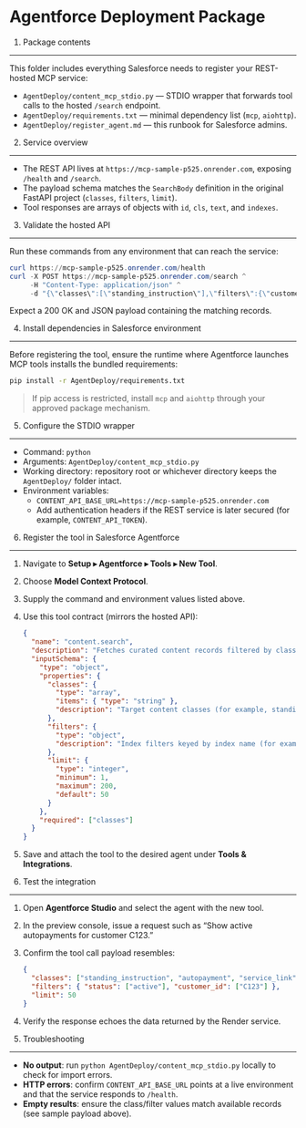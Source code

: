 Agentforce Deployment Package
=============================

1. Package contents
-------------------
This folder includes everything Salesforce needs to register your REST-hosted MCP service:
- `AgentDeploy/content_mcp_stdio.py` — STDIO wrapper that forwards tool calls to the hosted `/search` endpoint.
- `AgentDeploy/requirements.txt` — minimal dependency list (`mcp`, `aiohttp`).
- `AgentDeploy/register_agent.md` — this runbook for Salesforce admins.

2. Service overview
-------------------
- The REST API lives at `https://mcp-sample-p525.onrender.com`, exposing `/health` and `/search`.
- The payload schema matches the `SearchBody` definition in the original FastAPI project (`classes`, `filters`, `limit`).
- Tool responses are arrays of objects with `id`, `cls`, `text`, and `indexes`.

3. Validate the hosted API
--------------------------
Run these commands from any environment that can reach the service:
```powershell
curl https://mcp-sample-p525.onrender.com/health
curl -X POST https://mcp-sample-p525.onrender.com/search ^
     -H "Content-Type: application/json" ^
     -d "{\"classes\":[\"standing_instruction\"],\"filters\":{\"customer_id\":[\"C123\"],\"status\":[\"active\"]}}"
```
Expect a 200 OK and JSON payload containing the matching records.

4. Install dependencies in Salesforce environment
-------------------------------------------------
Before registering the tool, ensure the runtime where Agentforce launches MCP tools installs the bundled requirements:
```bash
pip install -r AgentDeploy/requirements.txt
```
> If pip access is restricted, install `mcp` and `aiohttp` through your approved package mechanism.

5. Configure the STDIO wrapper
------------------------------
- Command: `python`
- Arguments: `AgentDeploy/content_mcp_stdio.py`
- Working directory: repository root or whichever directory keeps the `AgentDeploy/` folder intact.
- Environment variables:
  - `CONTENT_API_BASE_URL=https://mcp-sample-p525.onrender.com`
  - Add authentication headers if the REST service is later secured (for example, `CONTENT_API_TOKEN`).

6. Register the tool in Salesforce Agentforce
---------------------------------------------
1. Navigate to **Setup ▸ Agentforce ▸ Tools ▸ New Tool**.
2. Choose **Model Context Protocol**.
3. Supply the command and environment values listed above.
4. Use this tool contract (mirrors the hosted API):
   ```json
   {
     "name": "content.search",
     "description": "Fetches curated content records filtered by class and index values.",
     "inputSchema": {
       "type": "object",
       "properties": {
         "classes": {
           "type": "array",
           "items": { "type": "string" },
           "description": "Target content classes (for example, standing_instruction)."
         },
         "filters": {
           "type": "object",
           "description": "Index filters keyed by index name (for example, status or customer_id)."
         },
         "limit": {
           "type": "integer",
           "minimum": 1,
           "maximum": 200,
           "default": 50
         }
       },
       "required": ["classes"]
     }
   }
   ```
5. Save and attach the tool to the desired agent under **Tools & Integrations**.

7. Test the integration
-----------------------
1. Open **Agentforce Studio** and select the agent with the new tool.
2. In the preview console, issue a request such as “Show active autopayments for customer C123.”
3. Confirm the tool call payload resembles:
   ```json
   {
     "classes": ["standing_instruction", "autopayment", "service_link"],
     "filters": { "status": ["active"], "customer_id": ["C123"] },
     "limit": 50
   }
   ```
4. Verify the response echoes the data returned by the Render service.

8. Troubleshooting
------------------
- **No output**: run `python AgentDeploy/content_mcp_stdio.py` locally to check for import errors.
- **HTTP errors**: confirm `CONTENT_API_BASE_URL` points at a live environment and that the service responds to `/health`.
- **Empty results**: ensure the class/filter values match available records (see sample payload above).

